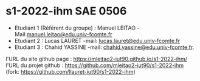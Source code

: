 # s1-2022-ihm SAE 0506
* Etudiant 1 (Référent du groupe) : Manuel LEITAO  -Mail:manuel.leitao@edu.univ-fcomte.fr  
* Etudiant 2 : Lucas LAURET -mail: lucas.lauret@edu.univ-fcomte.fr  
* Etudiant 3 : Chahid YASSINE -mail: chahid.yassine@edu.univ-fcomte.fr.  

l'URL du site github page : https://mleitao2-iut90.github.io/s1-2022-ihm/  
l'URL du projet github : https://github.com/mleitao2-iut90/s1-2022-ihm  
(fork: https://github.com/llauret-iut90/s1-2022-ihm)
